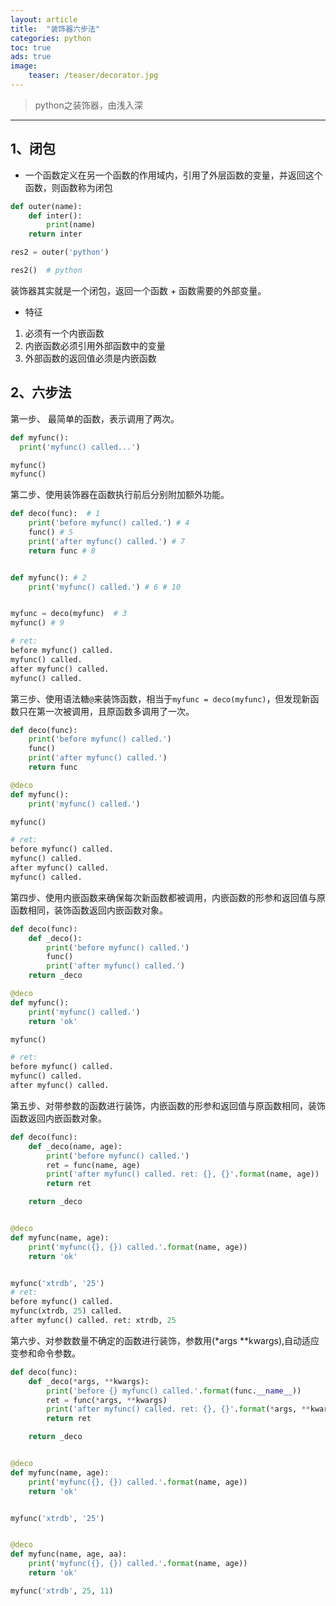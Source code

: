 ```yaml
---
layout: article
title:  "装饰器六步法"
categories: python
toc: true
ads: true
image:
    teaser: /teaser/decorator.jpg
---
```


> python之装饰器，由浅入深 

---


## 1、闭包  
- 一个函数定义在另一个函数的作用域内，引用了外层函数的变量，并返回这个函数，则函数称为闭包  
~~~ python
def outer(name):
    def inter():
        print(name)
    return inter

res2 = outer('python')

res2()  # python
~~~    

装饰器其实就是一个闭包，返回一个函数 + 函数需要的外部变量。   
- 特征  
1. 必须有一个内嵌函数
2. 内嵌函数必须引用外部函数中的变量
3. 外部函数的返回值必须是内嵌函数 


## 2、六步法    

第一步、 最简单的函数，表示调用了两次。
~~~ python
def myfunc():
  print('myfunc() called...')

myfunc()
myfunc()
~~~

第二步、使用装饰器在函数执行前后分别附加额外功能。
~~~ python
def deco(func):  # 1
    print('before myfunc() called.') # 4
    func() # 5
    print('after myfunc() called.') # 7
    return func # 8


def myfunc(): # 2
    print('myfunc() called.') # 6 # 10


myfunc = deco(myfunc)  # 3 
myfunc() # 9 

# ret:
before myfunc() called.
myfunc() called.
after myfunc() called.
myfunc() called.
~~~

第三步、使用语法糖`@`来装饰函数，相当于`myfunc = deco(myfunc)`，但发现新函数只在第一次被调用，且原函数多调用了一次。
~~~ python
def deco(func):
    print('before myfunc() called.')
    func()
    print('after myfunc() called.')
    return func

@deco
def myfunc():
    print('myfunc() called.')

myfunc()

# ret:
before myfunc() called.
myfunc() called.
after myfunc() called.
myfunc() called.
~~~

第四步、使用内嵌函数来确保每次新函数都被调用，内嵌函数的形参和返回值与原函数相同，装饰函数返回内嵌函数对象。
~~~ python
def deco(func):
    def _deco():
        print('before myfunc() called.')
        func()
        print('after myfunc() called.')
    return _deco

@deco
def myfunc():
    print('myfunc() called.')
    return 'ok'

myfunc()

# ret:
before myfunc() called.
myfunc() called.
after myfunc() called.
~~~

第五步、对带参数的函数进行装饰，内嵌函数的形参和返回值与原函数相同，装饰函数返回内嵌函数对象。
~~~ python
def deco(func):
    def _deco(name, age):
        print('before myfunc() called.')
        ret = func(name, age)
        print('after myfunc() called. ret: {}, {}'.format(name, age))
        return ret

    return _deco


@deco
def myfunc(name, age):
    print('myfunc({}, {}) called.'.format(name, age))
    return 'ok'


myfunc('xtrdb', '25')
# ret:
before myfunc() called.
myfunc(xtrdb, 25) called.
after myfunc() called. ret: xtrdb, 25
~~~

第六步、对参数数量不确定的函数进行装饰，参数用(*args **kwargs),自动适应变参和命令参数。
~~~ python
def deco(func):
    def _deco(*args, **kwargs):
        print('before {} myfunc() called.'.format(func.__name__))
        ret = func(*args, **kwargs)
        print('after myfunc() called. ret: {}, {}'.format(*args, **kwargs))
        return ret

    return _deco


@deco
def myfunc(name, age):
    print('myfunc({}, {}) called.'.format(name, age))
    return 'ok'


myfunc('xtrdb', '25')


@deco
def myfunc(name, age, aa):
    print('myfunc({}, {}) called.'.format(name, age))
    return 'ok'

myfunc('xtrdb', 25, 11)
~~~
